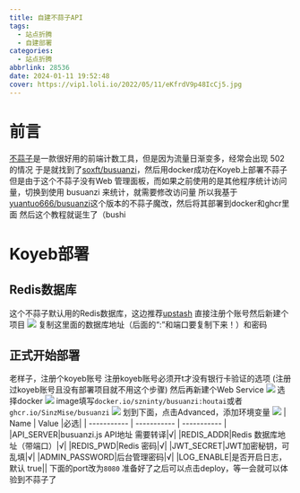 ```yaml
---
title: 自建不蒜子API
tags:
  - 站点折腾
  - 自建部署
categories:
  - 站点折腾
abbrlink: 28536
date: 2024-01-11 19:52:48
cover: https://vip1.loli.io/2022/05/11/eKfrdV9p48IcCj5.jpg
---
```

# 前言
[不蒜子](https://busuanzi.ibruce.info/)是一款很好用的前端计数工具，但是因为流量日渐变多，经常会出现 502 的情况
于是就找到了[soxft/busuanzi](https://github.com/soxft/busuanzi)，然后用docker成功在Koyeb上部署不蒜子
但是由于这个不蒜子没有Web 管理面板，而如果之前使用的是其他程序统计访问量，切换到使用 busuanzi 来统计，就需要修改访问量
所以我基于[yuantuo666/busuanzi](https://github.com/yuantuo666/busuanzi)这个版本的不蒜子魔改，然后将其部署到docker和ghcr里面
然后这个教程就诞生了（bushi

# Koyeb部署
## Redis数据库
这个不蒜子默认用的Redis数据库，这边推荐[upstash](https://upstash.com/)
直接注册个账号然后新建个项目
![](https://jsd.cdn.storisinz.site/gh/SinzMise/MYPictures@master/msedge_NKCiPPkXqL.png)
复制这里面的数据库地址（后面的“:”和端口要复制下来！）和密码
## 正式开始部署
老样子，注册个koyeb账号
注册koyeb账号必须开t才没有银行卡验证的选项
(注册过koyeb账号且没有部署项目就不用这个步骤)
然后再新建个Web Service
![](https://jsd.cdn.storisinz.site/gh/SinzMise/MYPictures@master/msedge_Kd4LmCDhpM.png)
选择docker
![](https://jsd.cdn.storisinz.site/gh/SinzMise/MYPictures@master/msedge_rAnK6dlRB5.png)
image填写`docker.io/szninty/busuanzi:houtai`或者`ghcr.io/SinzMise/busuanzi`
![](https://jsd.cdn.storisinz.site/gh/SinzMise/MYPictures@master/msedge_TZkQypDvYW.png)
划到下面，点击Advanced，添加环境变量
![](https://jsd.cdn.storisinz.site/gh/SinzMise/MYPictures@master/msedge_rZ7fnbMSfz.png)
| Name      | Value |必选|
| ----------- | ----------- | ----------- |
|API_SERVER|busuanzi.js API地址 需要转译|√|
|REDIS_ADDR|Redis 数据库地址（带端口）|√|
|REDIS_PWD|Redis 密码|√|
|JWT_SECRET|JWT加密秘钥，可乱填|√|
|ADMIN_PASSWORD|后台管理密码|√|
|LOG_ENABLE|是否开启日志，默认 true||
下面的port改为`8080`
准备好了之后可以点击deploy，等一会就可以体验到不蒜子了
